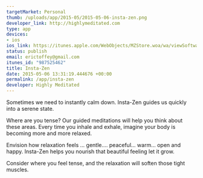 ```yaml
--- 
targetMarket: Personal
thumb: /uploads/app/2015-05/2015-05-06-insta-zen.png
developer_link: http://highlymeditated.com
type: app
devices: 
- ios
ios_link: https://itunes.apple.com/WebObjects/MZStore.woa/wa/viewSoftware?id=987525462&mt=8
status: publish
email: erictoffey@gmail.com
itunes_id: "987525462"
title: Insta-Zen
date: 2015-05-06 13:31:19.444676 +00:00
permalink: /app/insta-zen
developer: Highly Meditated
---
```


Sometimes we need to instantly calm down. Insta-Zen guides us quickly into a serene state.

Where are you tense? Our guided meditations will help you think about these areas. Every time you inhale and exhale, imagine your body is becoming more and more relaxed.

Envision how relaxation feels ... gentle.... peaceful... warm... open and happy. Insta-Zen helps you nourish that beautiful feeling let it grow.

Consider where you feel tense, and the relaxation will soften those tight muscles. 
